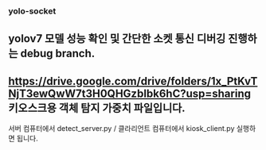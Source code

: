 ### yolo-socket
yolov7 모델 성능 확인 및 간단한 소켓 통신 디버깅 진행하는 debug branch.
---
https://drive.google.com/drive/folders/1x_PtKvTNjT3ewQwW7t3H0QHGzbIbk6hC?usp=sharing 키오스크용 객체 탐지 가중치 파일입니다.
---
서버 컴퓨터에서 detect_server.py / 클라리언트 컴퓨터에서 kiosk_client.py 실행하면 됩니다.